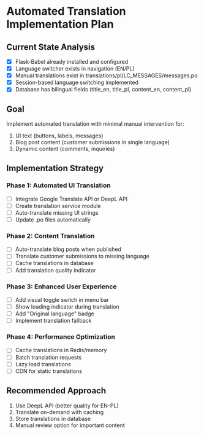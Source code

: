 # Automated Translation Implementation Plan

## Current State Analysis
- [x] Flask-Babel already installed and configured
- [x] Language switcher exists in navigation (EN/PL)
- [x] Manual translations exist in translations/pl/LC_MESSAGES/messages.po
- [x] Session-based language switching implemented
- [x] Database has bilingual fields (title_en, title_pl, content_en, content_pl)

## Goal
Implement automated translation with minimal manual intervention for:
1. UI text (buttons, labels, messages)
2. Blog post content (customer submissions in single language)
3. Dynamic content (comments, inquiries)

## Implementation Strategy

### Phase 1: Automated UI Translation
- [ ] Integrate Google Translate API or DeepL API
- [ ] Create translation service module
- [ ] Auto-translate missing UI strings
- [ ] Update .po files automatically

### Phase 2: Content Translation
- [ ] Auto-translate blog posts when published
- [ ] Translate customer submissions to missing language
- [ ] Cache translations in database
- [ ] Add translation quality indicator

### Phase 3: Enhanced User Experience
- [ ] Add visual toggle switch in menu bar
- [ ] Show loading indicator during translation
- [ ] Add "Original language" badge
- [ ] Implement translation fallback

### Phase 4: Performance Optimization
- [ ] Cache translations in Redis/memory
- [ ] Batch translation requests
- [ ] Lazy load translations
- [ ] CDN for static translations

## Recommended Approach
1. Use DeepL API (better quality for EN-PL)
2. Translate on-demand with caching
3. Store translations in database
4. Manual review option for important content